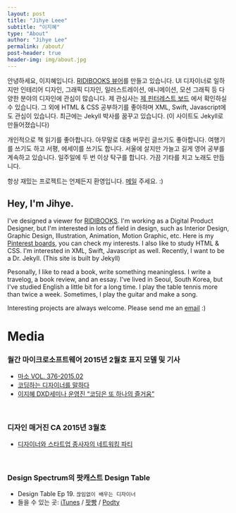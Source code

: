 ```yaml
---
layout: post
title: "Jihye Leee"
subtitle: "이지혜"
type: "About"
author: "Jihye Lee"
permalink: /about/
post-header: true
header-img: img/about.jpg
---
```


안녕하세요, 이지혜입니다. [RIDIBOOKS 뷰어](https://ridibooks.com/support/app/download)를 만들고 있습니다. UI 디자이너로 일하지만 인테리어 디자인, 그래픽 디자인, 일러스트레이션, 애니메이션, 모션 그래픽 등 다양한 분야의 디자인에 관심이 많습니다. 제 관심사는 [제 핀터레스트 보드](https://www.pinterest.co.kr/iamleejihye/) 에서 확인하실 수 있습니다. 그 외에 HTML & CSS 공부하기를 좋아하며 XML, Swift, Javascript에도 관심이 있습니다. 최근에는 Jekyll 박사를 꿈꾸고 있습니다. (이 사이트도 Jekyll로 만들어졌습니다)

개인적으로 책 읽기를 좋아합니다. 아무말로 대충 버무린 글쓰기도 좋아합니다. 여행기를 쓰기도 하고 서평, 에세이를 쓰기도 합니다. 서울에 살지만 가늘고 길게 영어 공부를 계속하고 있습니다. 일주일에 두 번 이상 탁구를 합니다. 가끔 기타를 치고 노래도 만듭니다.

항상 재밌는 프로젝트는 언제든지 환영입니다. [메일](mailto:iam.leejihye@gmail.com) 주세요. :)

## Hey, I'm Jihye. 

I've designed a viewer for [RIDIBOOKS](https://ridibooks.com/support/app/download). I'm working as a Digital Product Designer, but I'm interested in lots of field in design, such as Interior Design, Graphic Design, Illustration, Animation, Motion Graphic, etc. Here is my [Pinterest boards](https://www.pinterest.co.kr/iamleejihye/), you can check my interests. I also like to study HTML & CSS. I'm interested in  XML, Swift, Javascript as well. Recently, I want to be a Dr. Jekyll. (This site is built by Jekyll)

Pesonally, I like to read a book, write something meaningless. I write a travelog, a book review, and an essay. I've lived in Seoul, South Korea, but I've studied English a little bit for a long time. I play the table tennis more than twice a week. Sometimes, I play the guitar and make a song.

Interesting projects are always welcome. Please send me an [email](mailto:iam.leejihye@gmail.com) :)

# Media

### 월간 마이크로소프트웨어 2015년 2월호 표지 모델 및 기사

- [마소 VOL. 376-2015.02](https://www.imaso.co.kr/archives/458)
- [코딩하는 디자이너를 말하다](http://14.49.34.137/?p=3216)
- [이지혜 DXD세미나 운영진 “코딩은 또 하나의 즐거움”](http://14.49.34.137/?p=3207)

<br />

### 디자인 매거진 CA 2015년 3월호

- [디자이너와 스타트업 종사자의 네트워킹 파티](http://cakorea.com/archives/2779)

<br />

### Design Spectrum의 팟캐스트 Design Table

- Design Table Ep 19. `끊임없이 배우는 디자이너`
- 들을 수 있는 곳: [iTunes](http://itun.es/kr/i6TOib.c) / [팟빵](http://www.podbbang.com/ch/13590) / [Podty](https://www.podty.me/cast/174282)

<br />